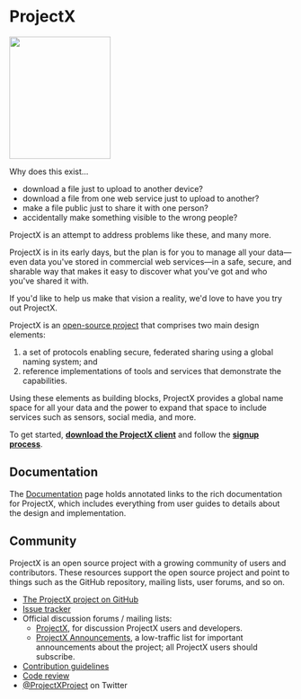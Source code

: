 # ProjectX

<img src="https://image.freepik.com/free-vector/colorful-logos-in-abstract-style_23-2147515040.jpg" width="180" height="218" />

Why does this exist...

- download a file just to upload to another device?
- download a file from one web service just to upload to another?
- make a file public just to share it with one person?
- accidentally make something visible to the wrong people?

ProjectX is an attempt to address problems like these, and many more.

ProjectX is in its early days, but the plan is for you to manage all your
data—even data you've stored in commercial web services—in a safe, secure,
and sharable way that makes it easy to discover what you've got and who you've
shared it with.

If you'd like to help us make that vision a reality, we'd love to have you try
out ProjectX.

ProjectX is an [open-source project](https://github.com/ProjectX/ProjectX) that
comprises two main design elements:

1. a set of protocols enabling secure, federated sharing using a global naming
   system; and
2. reference implementations of tools and services that demonstrate the
   capabilities.

Using these elements as building blocks, ProjectX provides a global name space
for all your data and the power to expand that space to include services such
as sensors, social media, and more.

To get started, [**download the ProjectX client**](/dl/) and follow the
[**signup process**](/doc/signup.md).

## Documentation

The [Documentation](/doc/) page holds annotated links to the
rich documentation for ProjectX, which includes everything from
user guides to details about the design and implementation.

## Community

ProjectX is an open source project with a growing community
of users and contributors.
These resources support the open source project and
point to things such as the GitHub repository,
mailing lists, user forums, and so on.

- [The ProjectX project on GitHub](https://github.com/ProjectX/ProjectX)
- [Issue tracker](https://github.com/ProjectX/ProjectX/issues)
- Official discussion forums / mailing lists:
  - [ProjectX](https://groups.google.com/forum/#!forum/ProjectX),
    for discussion ProjectX users and developers.
  - [ProjectX Announcements](https://groups.google.com/forum/#!forum/ProjectX-announce),
    a low-traffic list for important announcements about the project;
    all ProjectX users should subscribe.
- [Contribution guidelines](https://github.com/ProjectX/ProjectX/blob/master/CONTRIBUTING.md)
- [Code review](https://ProjectX-review.googlesource.com)
- [@ProjectXProject](https://twitter.com/ProjectXProject) on Twitter
